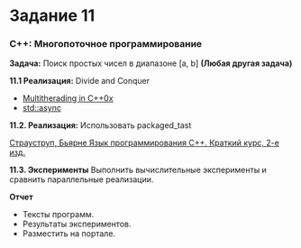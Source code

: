 # Задание 11

### С++: Многопоточное программирование

__Задача:__ Поиск простых чисел в диапазоне [a, b] **(Любая другая задача)**

__11.1 Реализация:__ Divide and Conquer
+ [Multitherading in C++0x](https://www.justsoftwaresolutions.co.uk/threading/multithreading-in-c++0x-part-8-futures-and-promises.html)
+ [std::async](https://ru.cppreference.com/w/cpp/thread/async)

__11.2. Реализация:__ Использовать packaged_tast

[Страуструп, Бьярне
Язык программирования С++. Краткий курс, 2-е изд.](/theory.pdf)

__11.3. Эксперименты__ Выполнить вычислительные эксперименты и сравнить параллельные реализации.


__Отчет__
+ Тексты программ.
+ Результаты экспериментов.
+ Разместить на портале.